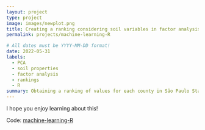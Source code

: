 ```yaml
---
layout: project
type: project
image: images/newplot.png
title: Creating a ranking considering soil variables in factor analysis
permalink: projects/machine-learning-R

# All dates must be YYYY-MM-DD format!
date: 2022-05-31
labels:
  - PCA
  - soil properties
  - factor analysis
  - rankings
  - R 
summary: Obtaining a ranking of values for each county in São Paulo State using soil variables in an unsupervised problem (factor analysis by principal component analysis (PCA)).
---
```





I hope you enjoy learning about this!  



Code: <a href="https://github.com/neli12/machine-learning-R"><i class="large github icon"></i>machine-learning-R</a>

